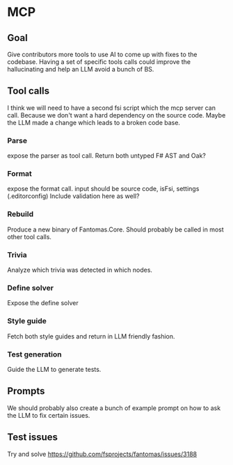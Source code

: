 
# MCP

## Goal

Give contributors more tools to use AI to come up with fixes to the codebase.
Having a set of specific tools calls could improve the hallucinating and help an LLM avoid a bunch of BS.

## Tool calls

I think we will need to have a second fsi script which the mcp server can call.
Because we don't want a hard dependency on the source code.
Maybe the LLM made a change which leads to a broken code base.

### Parse

expose the parser as tool call.
Return both untyped F# AST and Oak?

### Format

expose the format call.
input should be source code, isFsi, settings (.editorconfig)
Include validation here as well?

### Rebuild

Produce a new binary of Fantomas.Core.
Should probably be called in most other tool calls.

### Trivia

Analyze which trivia was detected in which nodes.

### Define solver

Expose the define solver

### Style guide

Fetch both style guides and return in LLM friendly fashion.

### Test generation

Guide the LLM to generate tests.

## Prompts

We should probably also create a bunch of example prompt on how to ask the LLM to fix certain issues.

## Test issues

Try and solve https://github.com/fsprojects/fantomas/issues/3188
